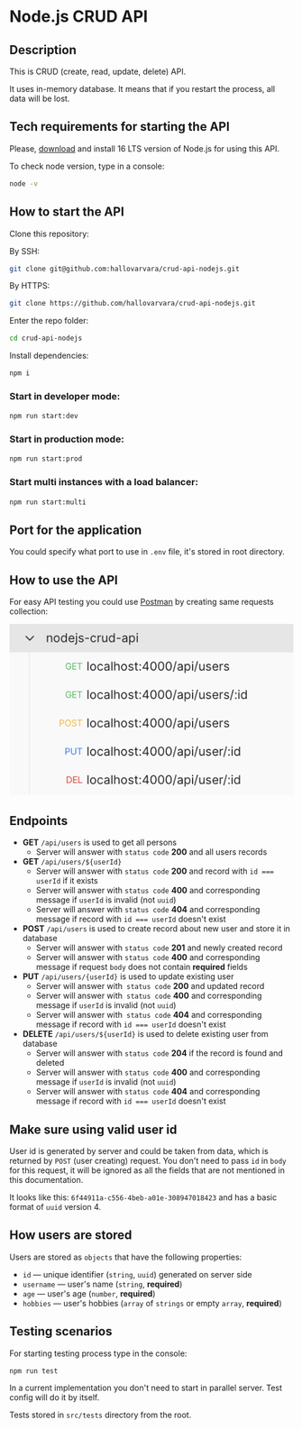 # Node.js CRUD API

## Description

This is CRUD (create, read, update, delete) API.

It uses in-memory database. It means that if you restart the process, all data will be lost.

## Tech requirements for starting the API

Please, [download](https://nodejs.org/en/download/) and install 16 LTS version of Node.js for using this API.

To check node version, type in a console:
```bash
node -v
```

## How to start the API

Clone this repository:

By SSH:
```bash
git clone git@github.com:hallovarvara/crud-api-nodejs.git
```

By HTTPS:
```bash
git clone https://github.com/hallovarvara/crud-api-nodejs.git
```

Enter the repo folder:
```bash
cd crud-api-nodejs
```

Install dependencies:
```bash
npm i
```

### Start in developer mode:

```bash
npm run start:dev
```

### Start in production mode:

```bash
npm run start:prod
```

### Start multi instances with a load balancer:

```bash
npm run start:multi
```

## Port for the application

You could specify what port to use in `.env` file, it's stored in root directory.

## How to use the API

For easy API testing you could use [Postman](https://www.postman.com/) by creating same requests collection:

![Postman Screen](./docs/screen-postman.png)

## Endpoints

- **GET** `/api/users` is used to get all persons
  - Server will answer with `status code` **200** and all users records
- **GET** `/api/users/${userId}`
  - Server will answer with `status code` **200** and record with `id === userId` if it exists
  - Server will answer with `status code` **400** and corresponding message if `userId` is invalid (not `uuid`)
  - Server will answer with `status code` **404** and corresponding message if record with `id === userId` doesn't exist
- **POST** `/api/users` is used to create record about new user and store it in database
  - Server will answer with `status code` **201** and newly created record
  - Server will answer with `status code` **400** and corresponding message if request `body` does not contain **required** fields
- **PUT** `/api/users/{userId}` is used to update existing user
  - Server will answer with` status code` **200** and updated record
  - Server will answer with` status code` **400** and corresponding message if `userId` is invalid (not `uuid`)
  - Server will answer with` status code` **404** and corresponding message if record with `id === userId` doesn't exist
- **DELETE** `/api/users/${userId}` is used to delete existing user from database
  - Server will answer with `status code` **204** if the record is found and deleted
  - Server will answer with `status code` **400** and corresponding message if `userId` is invalid (not `uuid`)
  - Server will answer with `status code` **404** and corresponding message if record with `id === userId` doesn't exist

## Make sure using valid user id

User id is generated by server and could be taken from data, which is returned by `POST` (user creating) request. 
You don't need to pass `id` in `body` for this request, it will be ignored as all the fields that are not mentioned 
in this documentation.

It looks like this: `6f44911a-c556-4beb-a01e-308947018423` and has a basic format of `uuid` version 4.

## How users are stored

Users are stored as `objects` that have the following properties:
  - `id` — unique identifier (`string`, `uuid`) generated on server side
  - `username` — user's name (`string`, **required**)
  - `age` — user's age (`number`, **required**)
  - `hobbies` — user's hobbies (`array` of `strings` or empty `array`, **required**)

## Testing scenarios

For starting testing process type in the console:
```bash
npm run test
```

In a current implementation you don't need to start in parallel server. Test config will do it by itself.

Tests stored in `src/tests` directory from the root.
